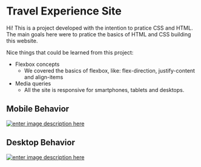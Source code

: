 # Travel Experience Site

Hi! This is a project developed with the intention to pratice CSS and HTML.
The main goals here were to pratice the basics of HTML and CSS building this website.

Nice things that could be learned from this project:

-   Flexbox concepts
    -   We covered the basics of flexbox, like: flex-direction, justify-content and align-items
-   Media queries
    -   All the site is responsive for smartphones, tablets and desktops.
## Mobile Behavior

[![enter image description here](https://github.com/pmenta/experience/blob/master/final/mobile.gif?raw=true)](https://github.com/pmenta/experience/blob/master/final/mobile.gif?raw=true)

## [](https://github.com/isadorastan/site-viagem#desktop-behavior)Desktop Behavior

[![enter image description here](https://github.com/pmenta/experience/blob/master/final/desktop.gif?raw=true)](https://github.com/pmenta/experience/blob/master/final/desktop.gif?raw=true)
